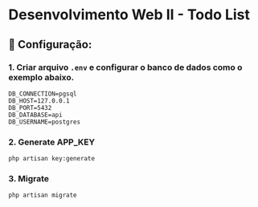 # Desenvolvimento Web II - Todo List

## :hammer: Configuração:

### 1. Criar arquivo `.env` e configurar o banco de dados como o exemplo abaixo.
```
DB_CONNECTION=pgsql
DB_HOST=127.0.0.1
DB_PORT=5432
DB_DATABASE=api
DB_USERNAME=postgres
```

### 2. Generate APP_KEY
`php artisan key:generate`

### 3. Migrate
`php artisan migrate`
